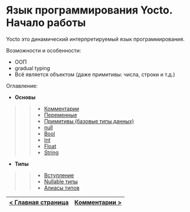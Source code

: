 # Язык программирования Yocto. Начало работы
Yocto это динамический интерпретируемый язык программирования.

Возможности и особенности:
- ООП
- gradual typing
- Всё является объектом (даже примитивы: числа, строки и т.д.)

Оглавление:
- __Основы__
> > - [Комментарии](basics/comments.md)
> > - [Переменные](basics/variables.md)
> > - [Примитивы (базовые типы данных)](basics/primitives.md)
> > - [null](basics/null.md)
> > - [Bool](basics/bool.md)
> > - [Int](basics/int.md)
> > - [Float](basics/float.md)
> > - [String](basics/string.md)
- __Типы__
> > - [Вступление](basics/intro.md)
> > - [Nullable типы](basics/nullable.md)
> > - [Алиасы типов](basics/aliases.md)

| [< Главная страница](https://github.com/hazer-hazer/Yocto) | [Комментарии >](basics/comments.md) |
| - | - |
